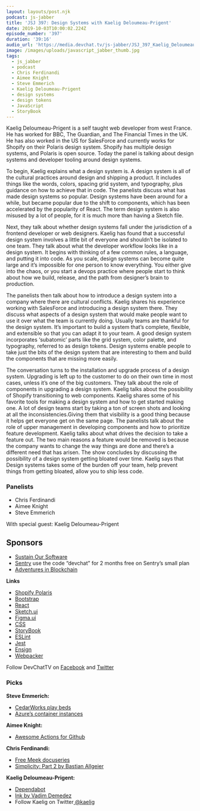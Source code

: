 ```yaml
---
layout: layouts/post.njk
podcast: js-jabber
title: 'JSJ 397: Design Systems with Kaelig Deloumeau-Prigent'
date: 2019-10-03T10:00:02.224Z
episode_number: '397'
duration: '39:16'
audio_url: 'https://media.devchat.tv/js-jabber/JSJ_397_Kaelig_Deloumeau-Prigent.mp3'
image: /images/uploads/javascript_jabber_thumb.jpg
tags:
  - js_jabber
  - podcast
  - Chris Ferdinandi
  - Aimee Knight
  - Steve Emmerich
  - Kaelig Deloumeau-Prigent
  - design systems
  - design tokens
  - JavaScript
  - StoryBook
---
```

Kaelig Deloumeau-Prigent is a self taught web developer from west France. He has worked for BBC, The Guardian, and The Financial Times in the UK. He has also worked in the US for SalesForce and currently works for Shopify on their Polaris design system. Shopify has multiple design systems, and Polaris is open source. Today the panel is talking about design systems and developer tooling around design systems. 

To begin, Kaelig explains what a design system is. A design system is all of the cultural practices around design and shipping a product. It includes things like the words, colors, spacing grid system, and typography, plus guidance on how to achieve that in code. The panelists discuss what has made design systems so popular. Design systems have been around for a while, but became popular due to the shift to components, which has been accelerated by the popularity of React. The term design system is also misused by a lot of people, for it is much more than having a Sketch file. 

Next, they talk about whether design systems fall under the jurisdiction of a frontend developer or web designers. Kaelig has found that a successful design system involves a little bit of everyone and shouldn’t be isolated to one team. They talk about what the developer workflow looks like in a design system. It begins with thinking of a few common rules, a language, and putting it into code. As you scale, design systems can become quite large and it’s impossible for one person to know everything. You either give into the chaos, or you start a devops practice where people start to think about how we build, release, and the path from designer’s brain to production.

The panelists then talk about how to introduce a design system into a company where there are cultural conflicts. Kaelig shares his experience working with SalesForce and introducing a design system there. They discuss what aspects of a design system that would make people want to use it over what the team is currently doing. Usually teams are thankful for the design system. It’s important to build a system that’s complete, flexible, and extensible so that you can adapt it to your team. A good design system incorporates ‘subatomic’ parts like the grid system, color palette, and typography, referred to as design tokens. Design systems enable people to take just the bits of the design system that are interesting to them and build the components that are missing more easily. 

The conversation turns to the installation and upgrade process of a design system. Upgrading is left up to the customer to do on their own time in most cases, unless it’s one of the big customers. They talk about the role of components in upgrading a design system. Kaelig talks about the possibility of Shopify transitioning to web components. Kaelig shares some of his favorite tools for making a design system and how to get started making one. A lot of design teams start by taking a ton of screen shots and looking at all the inconsistencies.Giving them that visibility is a good thing because it helps get everyone get on the same page. The panelists talk about the role of upper management in developing components and how to prioritize feature development. Kaelig talks about what drives the decision to take a feature out. The two main reasons a feature would be removed is because the company wants to change the way things are done and there’s a different need that has arisen. The show concludes by discussing the possibility of a design system getting bloated over time. Kaelig says that Design systems takes some of the burden off your team, help prevent things from getting bloated, allow you to ship less code.


### **Panelists**



*   Chris Ferdinandi
*   Aimee Knight
*   Steve Emmerich

With special guest: Kaelig Deloumeau-Prigent


## **Sponsors**



*   [Sustain Our Software](https://devchat.tv/sustain-our-software/)
*   [Sentry](http://sentry.io/) use the code “devchat” for 2 months free on Sentry’s small plan
*   [Adventures in Blockchain](https://devchat.tv/adventures-in-blockchain/)

**Links**



*   [Shopify Polaris](https://polaris.shopify.com/)
*   [Bootstrap](https://getbootstrap.com/)
*   [React](https://reactjs.org/)
*   [Sketch.ui](https://www.sketch.com/)
*   [Figma.ui ](https://www.figma.com/templates/)
*   [CSS](https://www.w3schools.com/css/css_intro.asp)
*   [StoryBook](https://storybook.js.org/)
*   [ESLint](https://eslint.org/)
*   [Jest](https://jestjs.io/)
*   [Ensign](https://www.npmjs.com/package/ensign)
*   [Webpacker](https://github.com/rails/webpacker)

Follow DevChatTV on [Facebook](https://www.facebook.com/DevChattv/?__tn__=%2Cd%2CP-R&eid=ARDBDrBnK71PDmx_8gE_IeIEo5SnM7cyzylVBjAwfaOo1ck_6q3GXuRBfaUQZaWVvFGyEVjrhDwnS_tV) and [Twitter](https://twitter.com/devchattv?lang=en)


### **Picks**

**Steve Emmerich:**



*   [CedarWorks play beds](https://www.cedarworks.com/product/indoor/playbeds) 
*   [Azure’s container instances](https://azure.microsoft.com/en-us/services/container-instances/)

**Aimee Knight:**



*   [Awesome Actions for Github](https://github.com/sdras/awesome-actions)

**Chris Ferdinandi:**



*   [Free Meek docuseries](https://www.amazon.com/Free-Meek/dp/B07QB4P5B1)
*   [Simplicity: Part 2 by Bastian Allgeier](https://bastianallgeier.com/notes/simplicity-part-2)

**Kaelig Deloumeau-Prigent:**



*   [Dependabot](https://github.com/dependabot)
*   [Ink by Vadim Demedez](https://github.com/vadimdemedes/ink)
*   Follow Kaelig on Twitter[ @kaelig](twitter.com/kaelig)

<!-- Docs to Markdown version 1.0β17 -->
